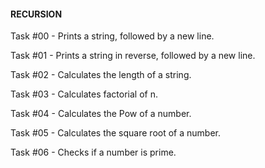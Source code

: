#### RECURSION

Task #00 - Prints a string, followed by a new line.

Task #01 - Prints a string in reverse, followed by a new line.

Task #02 - Calculates the length of a string.

Task #03 - Calculates factorial of n.

Task #04 - Calculates the Pow of a number.

Task #05 - Calculates the square root of a number.

Task #06 - Checks if a number is prime.
